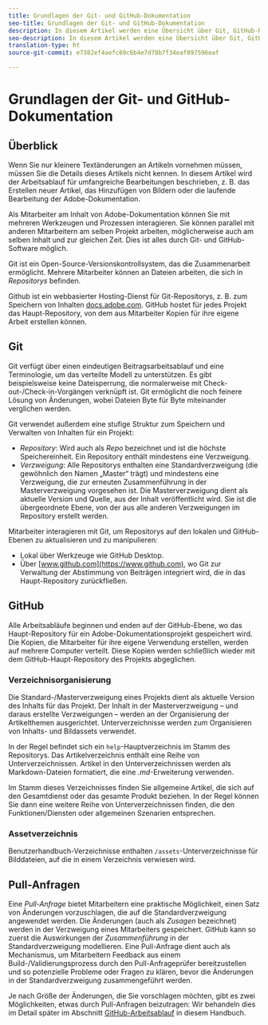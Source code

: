 ```yaml
---
title: Grundlagen der Git- und GitHub-Dokumentation
seo-title: Grundlagen der Git- und GitHub-Dokumentation
description: In diesem Artikel werden eine Übersicht über Git, GitHub-Repository und die Art der Organisierung von Inhalten sowie Benennungskonventionen für die Adobe-Dokumentation erläutert.
seo-description: In diesem Artikel werden eine Übersicht über Git, GitHub-Repository und die Art der Organisierung von Inhalten sowie Benennungskonventionen für die Adobe-Dokumentation erläutert.
translation-type: ht
source-git-commit: e7382ef4aefc69c6b4e7d78b7f34eaf897596eaf

---
```



# Grundlagen der Git- und GitHub-Dokumentation

## Überblick

Wenn Sie nur kleinere Textänderungen an Artikeln vornehmen müssen, müssen Sie die Details dieses Artikels nicht kennen. In diesem Artikel wird der Arbeitsablauf für umfangreiche Bearbeitungen beschrieben, z. B. das Erstellen neuer Artikel, das Hinzufügen von Bildern oder die laufende Bearbeitung der Adobe-Dokumentation.

Als Mitarbeiter am Inhalt von Adobe-Dokumentation können Sie mit mehreren Werkzeugen und Prozessen interagieren. Sie können parallel mit anderen Mitarbeitern am selben Projekt arbeiten, möglicherweise auch am selben Inhalt und zur gleichen Zeit. Dies ist alles durch Git- und GitHub-Software möglich.

Git ist ein Open-Source-Versionskontrollsystem, das die Zusammenarbeit ermöglicht. Mehrere Mitarbeiter können an Dateien arbeiten, die sich in *Repositorys* befinden.

Github ist ein webbasierter Hosting-Dienst für Git-Repositorys, z. B. zum Speichern von Inhalten [docs.adobe.com](https://docs.adobe.com). GitHub hostet für jedes Projekt das Haupt-Repository, von dem aus Mitarbeiter Kopien für ihre eigene Arbeit erstellen können.

## Git

Git verfügt über einen eindeutigen Beitragsarbeitsablauf und eine Terminologie, um das verteilte Modell zu unterstützen. Es gibt beispielsweise keine Dateisperrung, die normalerweise mit Check-out-/Check-in-Vorgängen verknüpft ist. Git ermöglicht die noch feinere Lösung von Änderungen, wobei Dateien Byte für Byte miteinander verglichen werden.

Git verwendet außerdem eine stufige Struktur zum Speichern und Verwalten von Inhalten für ein Projekt:

- *Repository*: Wird auch als *Repo* bezeichnet und ist die höchste Speichereinheit. Ein Repository enthält mindestens eine Verzweigung.
- *Verzweigung*: Alle Repositorys enthalten eine Standardverzweigung (die gewöhnlich den Namen „Master“ trägt) und mindestens eine Verzweigung, die zur erneuten Zusammenführung in der Masterverzweigung vorgesehen ist. Die Masterverzweigung dient als aktuelle Version und Quelle, aus der Inhalt veröffentlicht wird. Sie ist die übergeordnete Ebene, von der aus alle anderen Verzweigungen im Repository erstellt werden.

Mitarbeiter interagieren mit Git, um Repositorys auf den lokalen und GitHub-Ebenen zu aktualisieren und zu manipulieren:

- Lokal über Werkzeuge wie GitHub Desktop.
- Über [www.github.com](https://www.github.com), wo Git zur Verwaltung der Abstimmung von Beiträgen integriert wird, die in das Haupt-Repository zurückfließen.

## GitHub

Alle Arbeitsabläufe beginnen und enden auf der GitHub-Ebene, wo das Haupt-Repository für ein Adobe-Dokumentationsprojekt gespeichert wird. Die Kopien, die Mitarbeiter für ihre eigene Verwendung erstellen, werden auf mehrere Computer verteilt. Diese Kopien werden schließlich wieder mit dem GitHub-Haupt-Repository des Projekts abgeglichen.

### Verzeichnisorganisierung

Die Standard-/Masterverzweigung eines Projekts dient als aktuelle Version des Inhalts für das Projekt. Der Inhalt in der Masterverzweigung – und daraus erstellte Verzweigungen – werden an der Organisierung der Artikelthemen ausgerichtet. Unterverzeichnisse werden zum Organisieren von Inhalts- und Bildassets verwendet.

In der Regel befindet sich ein `help`-Hauptverzeichnis im Stamm des Repositorys. Das Artikelverzeichnis enthält eine Reihe von Unterverzeichnissen. Artikel in den Unterverzeichnissen werden als Markdown-Dateien formatiert, die eine *.md*-Erweiterung verwenden.

Im Stamm dieses Verzeichnisses finden Sie allgemeine Artikel, die sich auf den Gesamtdienst oder das gesamte Produkt beziehen. In der Regel können Sie dann eine weitere Reihe von Unterverzeichnissen finden, die den Funktionen/Diensten oder allgemeinen Szenarien entsprechen.

### Assetverzeichnis

Benutzerhandbuch-Verzeichnisse enthalten `/assets`-Unterverzeichnisse für Bilddateien, auf die in einem Verzeichnis verwiesen wird.

<!---
### Markdown file template

For convenience, the root directory of each repository typically contains a Markdown template file named `template.md`. You can use this template file as a "starter file" if you need to create a new article for submission to the repository. The file contains:

- A **metadata header** at the top of the file, delineated by two, 3-hyphen lines. It contains the various tags used for tracking information related to the article. It also includes SEO optimizations and reporting processes that Adobe uses to evaluate the performance of the content. So the metadata is important!
- Various **examples of using Markdown** to format the elements of an article.
- General **instructions on the use of Markdown extensions**, which you can use for various types of alerts.
- Examples of **embedding video** by using an iframe.
- General **instructions on the use of docs.adobe.com extensions**, which you can use for special controls such as buttons and selectors.
-->

## Pull-Anfragen

Eine *Pull-Anfrage* bietet Mitarbeitern eine praktische Möglichkeit, einen Satz von Änderungen vorzuschlagen, die auf die Standardverzweigung angewendet werden. Die Änderungen (auch als *Zusagen* bezeichnet) werden in der Verzweigung eines Mitarbeiters gespeichert. GitHub kann so zuerst die Auswirkungen der *Zusammenführung* in der Standardverzweigung modellieren. Eine Pull-Anfrage dient auch als Mechanismus, um Mitarbeitern Feedback aus einem Build-/Validierungsprozess durch den Pull-Anfrageprüfer bereitzustellen und so potenzielle Probleme oder Fragen zu klären, bevor die Änderungen in der Standardverzweigung zusammengeführt werden.

Je nach Größe der Änderungen, die Sie vorschlagen möchten, gibt es zwei Möglichkeiten, etwas durch Pull-Anfragen beizutragen: Wir behandeln dies im Detail später im Abschnitt [GitHub-Arbeitsablauf](local-repo.md) in diesem Handbuch.

